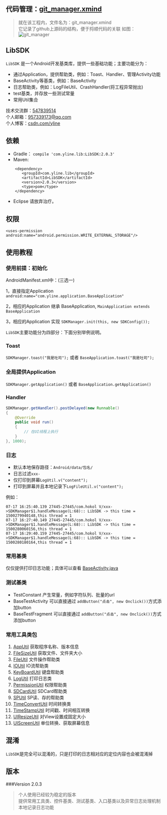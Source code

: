 ## 代码管理：[git_manager.xmind](https://github.com/yline/as_lib_sdk)
> 就在该工程内，文件名为：git_manager.xmind  
> 它记录了github上源码的结构，便于捋顺代码的关联
如图：
![git_manager](https://github.com/yline/as_lib_sdk/blob/master/xmind_show.jpg)

## LibSDK
`LibSDK` 是一个Android开发基类库，提供一些基础功能；主要功能分为：

* 通过Application，提供帮助类，例如：Toast、Handler、管理Activity功能
* BaseActivity等基类，例如：BaseActivity
* 日志帮助类，例如：LogFileUtil、CrashHandler(将工程异常抛出)
* test基类，并存放一些测试常量
* 常用Util集合

技术交流群：[547839514](https://jq.qq.com/?_wv=1027&k=4B0yi1n)  
个人邮箱：[957339173@qq.com](https://jq.qq.com/?_wv=1027&k=4B0yi1n)  
个人博客：[csdn.com/yline](http://blog.csdn.net/u014803950)  

## 依赖
* Gradle：
```compile 'com.yline.lib:LibSDK:2.0.3'```
* Maven:
```
    <dependency>
       <groupId>com.yline.lib</groupId>
       <artifactId>LibSDK</artifactId>
       <version>2.0.3</version>
       <type>pom</type>
    </dependency>
```
* Eclipse 请放弃治疗。

## 权限
```<uses-permission android:name="android.permission.WRITE_EXTERNAL_STORAGE"/>```

## 使用教程
### 使用前提：初始化
AndroidManifest.xml中：(三选一)

1，直接指定Application `android:name="com.yline.application.BaseApplication"`

2，相应的Application 继承 BaseApplication, `MainApplication extends BaseApplication`

3，相应的Application 实现 `SDKManager.init(this, new SDKConfig());`

`LibSDK`主要功能分为四部分：下面分别举例说明。

### Toast
`SDKManager.toast("我是吐司");` 或者 `BaseApplication.toast("我是吐司");`

### 全局提供Application
`SDKManager.getApplication()` 或者 `BaseApplication.getApplication()`

### Handler
```java
SDKManager.getHandler().postDelayed(new Runnable()
{
	@Override
	public void run()
	{
		// 在UI线程上执行		
	}
}, 1000);
```

### 日志
* 默认本地保存路径：`Android/data/包名/`
* 日志过滤`xxx-`
* 仅打印到屏幕`LogUtil.v("content");`
* 打印到屏幕并且本地记录下`LogFileUtil.v("content");`

例如：

    07-17 16:25:40.139 27445-27445/com.hokol V/xxx->SDKManager$1.handleMessage(L:68):: LibSDK -> this time = 1500279940148,this thread = 1
    07-17 16:27:40.149 27445-27445/com.hokol V/xxx->SDKManager$1.handleMessage(L:68):: LibSDK -> this time = 1500280060156,this thread = 1
    07-17 16:29:40.159 27445-27445/com.hokol V/xxx->SDKManager$1.handleMessage(L:68):: LibSDK -> this time = 1500280180164,this thread = 1

### 常用基类
仅仅提供打印日志功能；具体可以查看
[BaseActivity.java](https://github.com/yline/as_lib_sdk/blob/master/_LibSDK/LibSDK/src/main/java/com/yline/base/BaseActivity.java "BaseActivity")

### 测试基类
* TestConstant 产生常量，例如字符队列、批量的url
* BaseTestActivity  可以直接通过 `addButton("点击", new Onclick())`方式添加button
* BaseTestFragment  可以直接通过 `addButton("点击", new Onclick())`方式添加button

### 常用工具类包
1. [AppUtil](https://github.com/yline/as_lib_sdk/blob/master/_LibSDK/LibSDK/src/main/java/com/yline/utils/AppUtil.java) 获取程序名称、版本信息
2. [FileSizeUtil](https://github.com/yline/as_lib_sdk/blob/master/_LibSDK/LibSDK/src/main/java/com/yline/utils/FileSizeUtil.java) 获取文件、文件夹大小
3. [FileUtil](https://github.com/yline/as_lib_sdk/blob/master/_LibSDK/LibSDK/src/main/java/com/yline/utils/FileUtil.java) 文件操作帮助类
4. [IOUtil](https://github.com/yline/as_lib_sdk/blob/master/_LibSDK/LibSDK/src/main/java/com/yline/utils/IOUtil.java) IO流帮助类
5. [KeyBoardUtil](https://github.com/yline/as_lib_sdk/blob/master/_LibSDK/LibSDK/src/main/java/com/yline/utils/KeyBoardUtil.java) 键盘帮助类
6. [LogUtil](https://github.com/yline/as_lib_sdk/blob/master/_LibSDK/LibSDK/src/main/java/com/yline/utils/LogUtil.java) 打印日志类
7. [PermissionUtil](https://github.com/yline/as_lib_sdk/blob/master/_LibSDK/LibSDK/src/main/java/com/yline/utils/PermissionUtil.java) 权限帮助类
8. [SDCardUtil](https://github.com/yline/as_lib_sdk/blob/master/_LibSDK/LibSDK/src/main/java/com/yline/utils/SDCardUtil.java) SDCard帮助类
9. [SPUtil](https://github.com/yline/as_lib_sdk/blob/master/_LibSDK/LibSDK/src/main/java/com/yline/utils/SPUtil.java) SP读、存的帮助类
10. [TimeConvertUtil](https://github.com/yline/as_lib_sdk/blob/master/_LibSDK/LibSDK/src/main/java/com/yline/utils/TimeConvertUtil.java) 时间转换类
11. [TimeStampUtil](https://github.com/yline/as_lib_sdk/blob/master/_LibSDK/LibSDK/src/main/java/com/yline/utils/TimeStampUtil.java) 时间戳、时间相互转换
12. [UIResizeUtil](https://github.com/yline/as_lib_sdk/blob/master/_LibSDK/LibSDK/src/main/java/com/yline/utils/UIResizeUtil.java) 对View设置成固定大小
13. [UIScreenUtil](https://github.com/yline/as_lib_sdk/blob/master/_LibSDK/LibSDK/src/main/java/com/yline/utils/UIScreenUtil.java) 单位转换、获取屏幕信息

## 混淆
`LibSDK`是完全可以混淆的，只是打印的日志相对应的定位内容也会被混淆掉

## 版本    
###Version 2.0.3
> 个人使用已经较为稳定的版本  
> 提供常用工具类、控件基类、测试基类、入口基类以及异常日志处理机制    
> 本地记录日志功能




